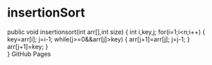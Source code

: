 # insertionSort
public void insertionsort(int arr[],int size)
{  int i,key,j;
for(i=1;i<n;i++)
{ key=arr[i];
j=i-1;
while(j>=0&&arr[j]>key)
{
arr[j+1]=arr[j];
j=j-1;
}
arr[j+1]=key;
}  
}
GitHub Pages

